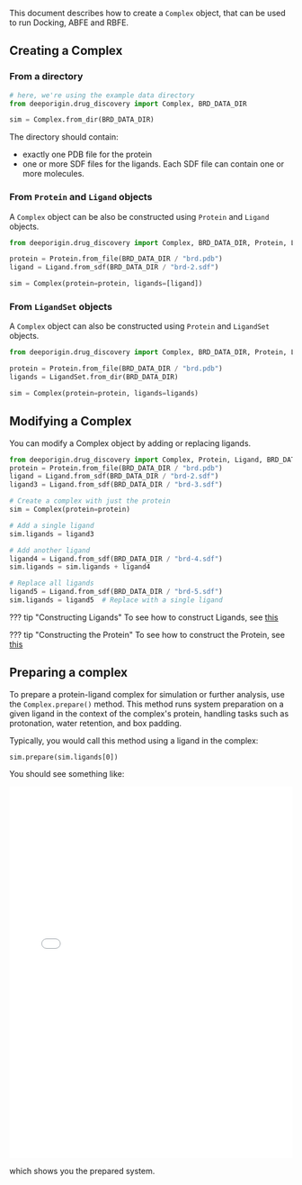 This document describes how to create a `Complex` object, that can be used to run Docking, ABFE and RBFE. 


## Creating a Complex

### From a directory 

```python
# here, we're using the example data directory
from deeporigin.drug_discovery import Complex, BRD_DATA_DIR

sim = Complex.from_dir(BRD_DATA_DIR)
```

The directory should contain:

- exactly one PDB file for the protein
- one or more SDF files for the ligands. Each SDF file can contain one or more molecules.

### From `Protein` and `Ligand` objects

A `Complex` object can be also be constructed using `Protein` and `Ligand` objects. 

```python
from deeporigin.drug_discovery import Complex, BRD_DATA_DIR, Protein, Ligand

protein = Protein.from_file(BRD_DATA_DIR / "brd.pdb")
ligand = Ligand.from_sdf(BRD_DATA_DIR / "brd-2.sdf")

sim = Complex(protein=protein, ligands=[ligand])
```

### From `LigandSet` objects


A `Complex` object can also be constructed using `Protein` and `LigandSet` objects. 

```python
from deeporigin.drug_discovery import Complex, BRD_DATA_DIR, Protein, LigandSet

protein = Protein.from_file(BRD_DATA_DIR / "brd.pdb")
ligands = LigandSet.from_dir(BRD_DATA_DIR)

sim = Complex(protein=protein, ligands=ligands)
```

## Modifying a Complex

You can modify a Complex object by adding or replacing ligands. 

```python
from deeporigin.drug_discovery import Complex, Protein, Ligand, BRD_DATA_DIR
protein = Protein.from_file(BRD_DATA_DIR / "brd.pdb")
ligand = Ligand.from_sdf(BRD_DATA_DIR / "brd-2.sdf")
ligand3 = Ligand.from_sdf(BRD_DATA_DIR / "brd-3.sdf")

# Create a complex with just the protein
sim = Complex(protein=protein)

# Add a single ligand
sim.ligands = ligand3

# Add another ligand
ligand4 = Ligand.from_sdf(BRD_DATA_DIR / "brd-4.sdf")
sim.ligands = sim.ligands + ligand4

# Replace all ligands
ligand5 = Ligand.from_sdf(BRD_DATA_DIR / "brd-5.sdf")
sim.ligands = ligand5  # Replace with a single ligand
```

??? tip "Constructing Ligands"
    To see how to construct Ligands, see [this](./ligands.md)

??? tip "Constructing the Protein"
    To see how to construct the Protein, see [this](./proteins.md)

## Preparing a complex

To prepare a protein-ligand complex for simulation or further analysis, use the `Complex.prepare()` method. This method runs system preparation on a given ligand in the context of the complex's protein, handling tasks such as protonation, water retention, and box padding.



Typically, you would call this method using a ligand in the complex:

```{.python notest}
sim.prepare(sim.ligands[0])
```

You should see something like:

<iframe 
    src="../../images/prepared-system.html" 
    width="100%" 
    height="660" 
    style="border:none;"
    title="Visualization of prepared system"
></iframe>

which shows you the prepared system.
